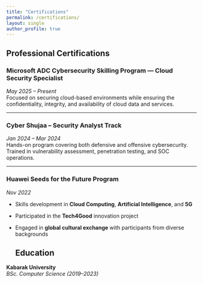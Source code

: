 ```yaml
---
title: "Certifications"
permalink: /certifications/
layout: single
author_profile: true
---
```


##  Professional Certifications

###  **Microsoft ADC Cybersecurity Skilling Program — Cloud Security Specialist**  
*May 2025 – Present*  
Focused on securing cloud-based environments while ensuring the confidentiality, integrity, and availability of cloud data and services.

---

###  **Cyber Shujaa – Security Analyst Track**  
*Jan 2024 – Mar 2024*  
Hands-on program covering both defensive and offensive cybersecurity. Trained in vulnerability assessment, penetration testing, and SOC operations.

---

###  **Huawei Seeds for the Future Program**  
*Nov 2022*  
- Skills development in **Cloud Computing**, **Artificial Intelligence**, and **5G**  
- Participated in the **Tech4Good** innovation project  
- Engaged in **global cultural exchange** with participants from diverse backgrounds

  ##  Education

**Kabarak University**  
*BSc. Computer Science (2019–2023)*  
